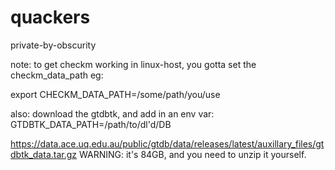 # quackers
private-by-obscurity

note: to get checkm working in linux-host, you gotta set the checkm_data_path
eg:

export CHECKM_DATA_PATH=/some/path/you/use

also: download the gtdbtk, and add in an env var:
GTDBTK_DATA_PATH=/path/to/dl'd/DB

https://data.ace.uq.edu.au/public/gtdb/data/releases/latest/auxillary_files/gtdbtk_data.tar.gz
WARNING: it's 84GB, and you need to unzip it yourself.